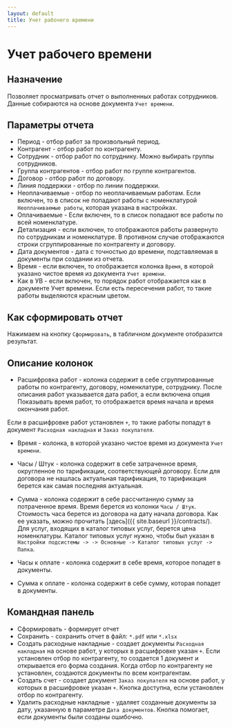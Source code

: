 ```yaml
---
layout: default
title: Учет рабочего времени
---
```


# Учет рабочего времени

## Назначение

Позволяет просматривать отчет о выполненных работах сотрудников.
Данные собираются на основе документа `Учет времени`.

## Параметры отчета

* Период - отбор работ за произвольный период.
* Контрагент - отбор работ по контрагенту.
* Сотрудник - отбор работ по сотруднику. Можно выбирать группы сотрудников.
* Группа контрагентов - отбор работ по группе контрагентов.
* Договор - отбор работ по договору.
* Линия поддержки - отбор по линии поддержки.
* Неоплачиваемые - отбор по неоплачиваемым работам. Если включен, то в список не попадают работы с номенклатурой `Неоплачиваемые работы`, которая указана в настройках.
* Оплачиваемые - Если включен, то в список попадают все работы по всей номенклатуре.
* Детализация - если включен, то отображаются работы развернуто по сотрудникам и номенклатуре. В противном случае отображаются строки сгруппированные по контрагенту и договору.
* Дата документов - дата с точностью до времени, подставляемая в документы при создании из отчета.
* Время - если включен, то отображается колонка `Время`, в которой указано чистое время из документа `Учет времени`.
* Как в УВ - если включен, то порядок работ отображается как в документе Учет времени. Если есть пересечения работ, то такие работы выделяются красным цветом.

## Как сформировать отчет

Нажимаем на кнопку `Сформировать`, в табличном документе отобразится результат.

## Описание колонок

* Расшифровка работ - колонка содержит в себе сгруппированные работы по контрагенту, договору, номенклатуре, сотруднику. 
После описания работ указывается дата работ, а если включена опция Показывать время работ, то отображается время начала и время окончания работ.

Если в расшифровке работ установлен `+`, то такие работы попадут в документ `Расходная накладная` и `Заказ покупателя`.

* Время - колонка, в которой указано чистое время из документа `Учет времени`.

* Часы / Штук - колонка содержит в себе затраченное время, округленное по тарификации, соответствующей договору. Если для договора не нашлась актуальная тарификация, то тарификация берется как самая последняя актуальная.

* Сумма - колонка содержит в себе рассчитанную сумму за потраченное время. Время берется из колонки `Часы / Штук`. Стоимость часа берется из договора на дату начала договора. Как ее указать, можно прочитать [здесь]({{ site.baseurl }}/contracts/).
Для услуг, входящих в каталог типовых услуг, берется цена номенклатуры. Каталог типовых услуг нужно, чтобы был указан в `Настройки подсистемы -> -> Основные -> Каталог типовых услуг -> Папка`. 

* Часы к оплате - колонка содержит в себе время, которое попадет в документы.

* Сумма к оплате - колонка содержит в себе сумму, которая попадет в документы.

## Командная панель

* Сформировать - формирует отчет
* Сохранить - сохранить отчет в файл: `*.pdf` или `*.xlsx`
* Создать расходные накладные - создает документы `Расходная накладная` на основе работ, у которых в расшифровке указан `+`.
Если установлен отбор по контрагенту, то создается 1 документ и открывается его форма создания.
Когда отбор по контрагенту не установлен, создаются документы по всем контрагентам.
* Создать счет - создает документ `Заказ покупателя` на основе работ, у которых в расшифровке указан `+`.
Кнопка доступна, если установлен отбор по контрагенту.
* Удалить расходные накладные - удаляет созданные документы за дату, указанную в параметре `Дата документов`. Кнопка помогает, если документы были созданы ошибочно.
